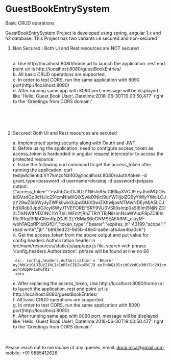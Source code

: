 # GuestBookEntrySystem
Basic CRUD operations 



GuestBookEntrySystem Project is developed using spring, angular 1.x and h2 database. This Project has two variants i.e secured and non-secured

1. Non Secured : Both UI and Rest resources are NOT secured<br><br>
	
	a. Use http://localhost:8080/home url to launch the application. rest end point url is http://localhost:8080/guestBookEntries/<br>
	b. All basic CRUD operations are supported.<br>
	c. In order to test CORS, run the same application with 8090 port(http://localhost:8090)<br>
	d. After running same app with 8090 port, message will be displayed like 'Hello, Guest Book User!, Datetime:2018-06-30T19:00:50.477' right to the 'Greetings from CORS domain:'<br><br><br>
	<br><br>
2. Secured: Both UI and Rest resources are secured

	a. Implemented spring security along with Oauth and JWT.<br>
	b. Before using the application, need to configure access_token as access_token is hardcoded in angular request interceptor to access the protected resource.<br>
	c. Issue the following curl command to get the access_token after running the application.
		curl testjwtclientid:XY7kmzoNzl100@localhost:8080/oauth/token -d grant_type=password -d username=dorairaj -d password=jwtpass
		output:
		{"access_token":"eyJhbGciOiJIUzI1NiIsInR5cCI6IkpXVCJ9.eyJhdWQiOlsidGVzdGp3dHJlc291cmNlaWQiXSwidXNlcl9uYW1lIjoiZG9yYWlyYWoiLCJzY29wZSI6WyJyZWFkIiwid3JpdGUiXSwiZXhwIjoxNTMwNDEyMjA5LCJhdXRob3JpdGllcyI6WyJTVEFOREFSRF9VU0VSIl0sImp0aSI6ImI5NjNlZDIzLTlkNWItNDZlNC1hYThlLWFmYjRhZTRiYTBjNiIsImNsaWVudF9pZCI6InRlc3Rqd3RjbGllbnRpZCJ9.2LYBMaS6dGNMSEAFA9Mt_cIuyM-wohTAQpRP1ohGfOI","token_type":"bearer","expires_in":43199,"scope":"read write","jti":"b963ed23-9d5b-46e4-aa8e-afb4ae4ba0c6"}
		<br>
	d. Get the access_token from the above output and put value for config.headers.Authorization header in src/main/resources/static/js/app/app.js file. search with phrase 'config.headers.Authorization'. phrase will be found at line no 66 .

		ex:- config.headers.Authorization = 'Bearer eyJhbGciOiJIUzI1NiIsInR5cCI6IkpXVCJ9.eyJhdWQiOlsidGVzdGp3dHJlc291cmNlaWQiXSwidXNlcl9uYW1lIjoiZG9yYWlyYWoiLCJzY29wZSI6WyJyZWFkIiwid3JpdGUiXSwiZXhwIjoxNTMwNDEyMjA5LCJhdXRob3JpdGllcyI6WyJTVEFOREFSRF9VU0VSIl0sImp0aSI6ImI5NjNlZDIzLTlkNWItNDZlNC1hYThlLWFmYjRhZTRiYTBjNiIsImNsaWVudF9pZCI6InRlc3Rqd3RjbGllbnRpZCJ9.2LYBMaS6dGNMSEAFA9Mt_cIuyM-wohTAQpRP1ohGfOI';
		<br>
	e. After replacing the access_token, Use http://localhost:8080/home url to launch the application. rest end point url is http://localhost:8080/guestBookEntries/
	<br>
	f. All basic CRUD operations are supported.
	<br>
	g. In order to test CORS, run the same application with 8090 port(http://localhost:8090)<br>
	h. After running same app with 8090 port, message will be displayed like 'Hello, Guest Book User!, Datetime:2018-06-30T19:00:50.477' right to the 'Greetings from CORS domain:'<br><br><br>
	
	
Please reach out to me incase of any queries, email: dorai.mca@gmail.com, mobile: +91 9885412626.
